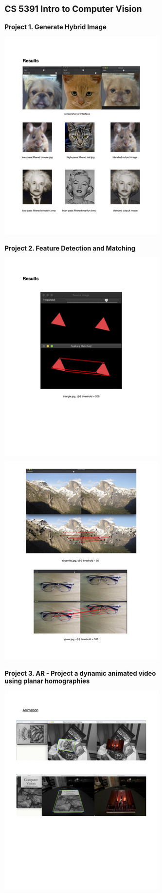 # CS 5391 Intro to Computer Vision  

## Project 1. Generate Hybrid Image  

![Screenshot](proj1.png)  

## Project 2. Feature Detection and Matching  

![Screenshot](proj2_1.png)  

![Screenshot](proj2_2.png)  
  
## Project 3. AR - Project a dynamic animated video using planar homographies  
![Screenshot](proj3.png)  
